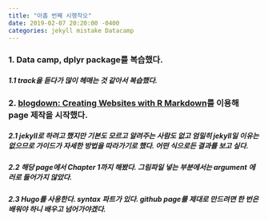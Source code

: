```yaml
---
title: "아홉 번째 시행착오"
date: 2019-02-07 20:20:00 -0400
categories: jekyll mistake Datacamp
---
```


### 1. Data camp, dplyr package를 복습했다. 
##### 1.1 track을 듣다가 많이 헤매는 것 같아서 복습했다. 

### 2. [blogdown: Creating Websites with R Markdown]를 이용해 page 제작을 시작했다. 
##### 2.1 jekyll로 하려고 했지만 기본도 모르고 알려주는 사람도 없고 엄밀히 jekyll일 이유는 없으므로 가이드가 자세한 방법을 따라가기로 했다. 어떤 식으로든 결과를 보고 싶다. 
##### 2.2 해당 page에서 Chapter 1까지 해봤다. 그림파일 넣는 부분에서는 argument 에러로 들어가지 않았다. 
##### 2.3 Hugo를 사용한다. syntax 파트가 있다. github page를 제대로 만드려면 한 번은 배워야 하니 배우고 넘어가야겠다. 

[blogdown: Creating Websites with R Markdown]: https://bookdown.org/yihui/blogdown/
